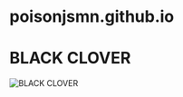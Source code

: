 # poisonjsmn.github.io
# **BLACK CLOVER**
![BLACK CLOVER](https://static.wikia.nocookie.net/dubbing9585/images/f/f5/Black_Clover.jpg)
